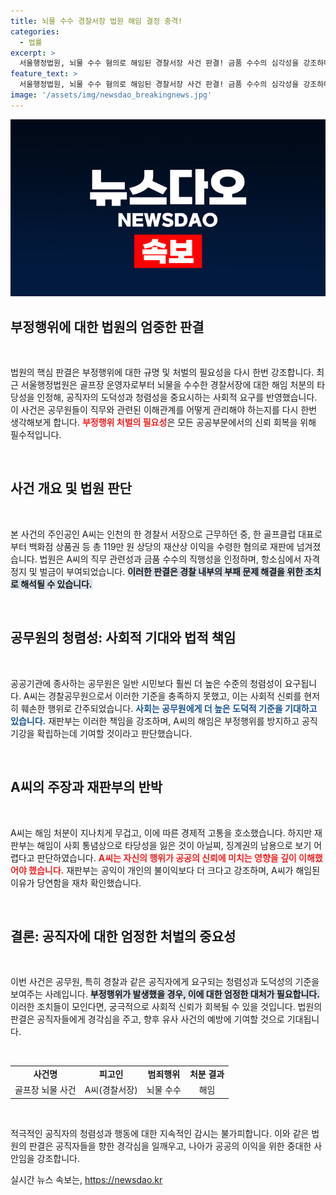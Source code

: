 ```yaml
---
title: 뇌물 수수 경찰서장 법원 해임 결정 충격!
categories:
  - 법률
excerpt: >
  서울행정법원, 뇌물 수수 혐의로 해임된 경찰서장 사건 판결! 금품 수수의 심각성을 강조하며 공직기강 확립의 필요성을 역설. 과연 그가 입게 될 경제적 고통을 감수할 수밖에 없었던 이유는? 클릭해 확인하세요!
feature_text: >
  서울행정법원, 뇌물 수수 혐의로 해임된 경찰서장 사건 판결! 금품 수수의 심각성을 강조하며 공직기강 확립의 필요성을 역설. 과연 그가 입게 될 경제적 고통을 감수할 수밖에 없었던 이유는? 클릭해 확인하세요!
image: '/assets/img/newsdao_breakingnews.jpg'
---
```


<p><img src="/assets/img/newsdao_breakingnews.jpg" alt="bookingtag 속보" /></p>

<h2 data-ke-size="size26">부정행위에 대한 법원의 엄중한 판결</h2>

<p data-ke-size="size16">&nbsp;</p>

<p>법원의 핵심 판결은 부정행위에 대한 규명 및 처벌의 필요성을 다시 한번 강조합니다. 최근 서울행정법원은 골프장 운영자로부터 뇌물을 수수한 경찰서장에 대한 해임 처분의 타당성을 인정해, 공직자의 도덕성과 청렴성을 중요시하는 사회적 요구를 반영했습니다. 이 사건은 공무원들이 직무와 관련된 이해관계를 어떻게 관리해야 하는지를 다시 한번 생각해보게 합니다. <b><span style="color: #ee2323;">부정행위 처벌의 필요성</span></b>은 모든 공공부문에서의 신뢰 회복을 위해 필수적입니다.</p>

<p data-ke-size="size16">&nbsp;</p>

<h2 data-ke-size="size26">사건 개요 및 법원 판단</h2>

<p data-ke-size="size16">&nbsp;</p>

<p>본 사건의 주인공인 A씨는 인천의 한 경찰서 서장으로 근무하던 중, 한 골프클럽 대표로부터 백화점 상품권 등 총 119만 원 상당의 재산상 이익을 수령한 혐의로 재판에 넘겨졌습니다. 법원은 A씨의 직무 관련성과 금품 수수의 직행성을 인정하며, 항소심에서 자격 정지 및 벌금이 부여되었습니다. <b><span style="background-color: #21538527;">이러한 판결은 경찰 내부의 부패 문제 해결을 위한 조치로 해석될 수 있습니다.</span></b> </p>

<p data-ke-size="size16">&nbsp;</p>

<h2 data-ke-size="size26">공무원의 청렴성: 사회적 기대와 법적 책임</h2>

<p data-ke-size="size16">&nbsp;</p>

<p>공공기관에 종사하는 공무원은 일반 시민보다 훨씬 더 높은 수준의 청렴성이 요구됩니다. A씨는 경찰공무원으로서 이러한 기준을 충족하지 못했고, 이는 사회적 신뢰를 현저히 훼손한 행위로 간주되었습니다. <b><span style="color: #1a5490;">사회는 공무원에게 더 높은 도덕적 기준을 기대하고 있습니다.</span></b> 재판부는 이러한 책임을 강조하며, A씨의 해임은 부정행위를 방지하고 공직기강을 확립하는데 기여할 것이라고 판단했습니다.</p>

<p data-ke-size="size16">&nbsp;</p>

<h2 data-ke-size="size26">A씨의 주장과 재판부의 반박</h2>

<p data-ke-size="size16">&nbsp;</p>

<p>A씨는 해임 처분이 지나치게 무겁고, 이에 따른 경제적 고통을 호소했습니다. 하지만 재판부는 해임이 사회 통념상으로 타당성을 잃은 것이 아닐찌, 징계권의 남용으로 보기 어렵다고 판단하였습니다. <b><span style="color: #ee2323;">A씨는 자신의 행위가 공공의 신뢰에 미치는 영향을 깊이 이해했어야 했습니다.</span></b> 재판부는 공익이 개인의 불이익보다 더 크다고 강조하며, A씨가 해임된 이유가 당연함을 재차 확인했습니다.</p>

<p data-ke-size="size16">&nbsp;</p>

<h2 data-ke-size="size26">결론: 공직자에 대한 엄정한 처벌의 중요성</h2>

<p data-ke-size="size16">&nbsp;</p>

<p>이번 사건은 공무원, 특히 경찰과 같은 공직자에게 요구되는 청렴성과 도덕성의 기준을 보여주는 사례입니다. <b><span style="background-color: #21538527;">부정행위가 발생했을 경우, 이에 대한 엄정한 대처가 필요합니다.</span></b> 이러한 조치들이 모인다면, 궁극적으로 사회적 신뢰가 회복될 수 있을 것입니다. 법원의 판결은 공직자들에게 경각심을 주고, 향후 유사 사건의 예방에 기여할 것으로 기대됩니다.</p>

<p data-ke-size="size16">&nbsp;</p>

<table style="width: 100%;">
  <tr>
    <td style="text-align: center; height: 17px;"><b>사건명</b></td>
    <td style="text-align: center; height: 17px;"><b>피고인</b></td>
    <td style="text-align: center; height: 17px;"><b>범죄행위</b></td>
    <td style="text-align: center; height: 17px;"><b>처분 결과</b></td>
  </tr>
  <tr>
    <td style="text-align: center; height: 17px;">골프장 뇌물 사건</td>
    <td style="text-align: center; height: 17px;">A씨(경찰서장)</td>
    <td style="text-align: center; height: 17px;">뇌물 수수</td>
    <td style="text-align: center; height: 17px;">해임</td>
  </tr>
</table>

<p data-ke-size="size16">&nbsp;</p>

<p>적극적인 공직자의 청렴성과 행동에 대한 지속적인 감시는 불가피합니다. 이와 같은 법원의 판결은 공직자들을 향한 경각심을 일깨우고, 나아가 공공의 이익을 위한 중대한 사안임을 강조합니다.</p>
실시간 뉴스 속보는, <a href="https://newsdao.kr" rel="dofollow">https://newsdao.kr</a>


